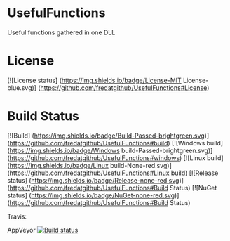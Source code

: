# UsefulFunctions
Useful functions gathered in one DLL

# License
[![License status] (https://img.shields.io/badge/License-MIT License-blue.svg)] (https://github.com/fredatgithub/UsefulFunctions#License)

# Build Status
[![Build] (https://img.shields.io/badge/Build-Passed-brightgreen.svg)] (https://github.com/fredatgithub/UsefulFunctions#build)
[![Windows build] (https://img.shields.io/badge/Windows build-Passed-brightgreen.svg)] (https://github.com/fredatgithub/UsefulFunctions#windows)
[![Linux build] (https://img.shields.io/badge/Linux build-None-red.svg)] (https://github.com/fredatgithub/UsefulFunctions#Linux build)
[![Release status] (https://img.shields.io/badge/Release-none-red.svg)] (https://github.com/fredatgithub/UsefulFunctions#Build Status)
[![NuGet status] (https://img.shields.io/badge/NuGet-none-red.svg)] (https://github.com/fredatgithub/UsefulFunctions#Build Status)

Travis: 

AppVeyor [![Build status](https://ci.appveyor.com/api/projects/status/i3378pd0rkx7cfliuenfvsyo/branch/master?svg=true)](https://ci.appveyor.com/project/fredatgithub/usefulfunctions/branch/master) 
